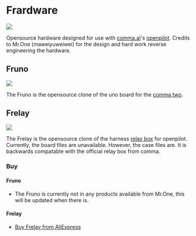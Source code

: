# Frardware
![](https://rawcdn.githack.com/Open-OpenPilot-Hardware/Frardware/main/Doc/Logo.png)

Opensource hardware designed for use with [comma.ai](https://comma.ai/)'s [openpilot](https://github.com/commaai/openpilot). Credits to Mr.One (maweiyuweiwei) for the design and hard work reverse engineering the hardware.

## Fruno
![](https://rawcdn.githack.com/Open-OpenPilot-Hardware/Frardware/main/Doc/Fruno.png)

The Fruno is the opensource clone of the uno board for the [comma two](https://comma.ai/shop/products/comma-two-devkit).

## Frelay
![](https://rawcdn.githack.com/Open-OpenPilot-Hardware/Frardware/main/Doc/Frelay.png)

The Frelay is the opensource clone of the harness [relay box](https://comma.ai/shop/products/harness-box) for openpilot. Currently, the board files are unavailable. However, the case files are. It is backwards compatable with the official relay box from comma.

### Buy

#### Fruno

- The Fruno is currently not in any products available from Mr.One, this will be updated when there is.

#### Frelay

- [Buy Frelay from AliExpress](https://www.aliexpress.com/item/1005003832897283.html)
